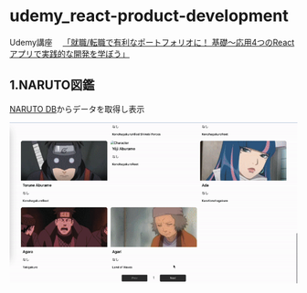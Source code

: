 # udemy_react-product-development

Udemy講座　
[「就職/転職で有利なポートフォリオに！ 基礎〜応用4つのReactアプリで実践的な開発を学ぼう」](https://www.udemy.com/course/react-product-development/)

## 1.NARUTO図鑑

[NARUTO DB](https://narutodb.xyz/docs/characters/getAllCharacters)からデータを取得し表示

![gif](gif/naruto-book-app.gif)
